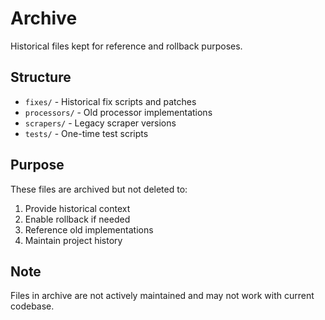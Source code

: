 # Archive

Historical files kept for reference and rollback purposes.

## Structure
- `fixes/` - Historical fix scripts and patches
- `processors/` - Old processor implementations
- `scrapers/` - Legacy scraper versions
- `tests/` - One-time test scripts

## Purpose
These files are archived but not deleted to:
1. Provide historical context
2. Enable rollback if needed
3. Reference old implementations
4. Maintain project history

## Note
Files in archive are not actively maintained and may not work with current codebase.
